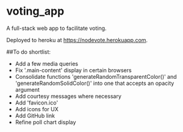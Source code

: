 # voting_app
A full-stack web app to facilitate voting.

Deployed to heroku at https://nodevote.herokuapp.com.

##To do shortlist:
- Add a few media queries
- Fix '.main-content' display in certain browsers
- Consolidate functions 'generateRandomTransparentColor()' and 'generateRandomSolidColor()' into one that accepts an opacity argument
- Add courtesy messages where necessary
- Add 'favicon.ico'
- Add icons for UX
- Add GitHub link
- Refine poll chart display
